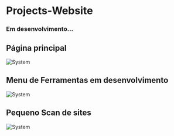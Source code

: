# Projects-Website
### Em desenvolvimento...

## Página principal
![System](/images/project/home.png)

## Menu de Ferramentas em desenvolvimento
![System](/images/project/menu.png)

## Pequeno Scan de sites
![System](/images/project/scan%20sites.png)
